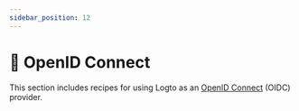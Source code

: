 ```yaml
---
sidebar_position: 12
---
```


# 📄 OpenID Connect

This section includes recipes for using Logto as an [OpenID Connect](https://openid.net/specs/openid-connect-core-1_0.html) (OIDC) provider.
